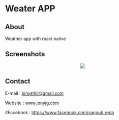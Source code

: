 # Weater APP


## About 

Weather app with react native

## Screenshots

<p align="center"><img src="https://jonyjg.com/resources/weather.png"></p>

## Contact

E-mail : jonysthil@gmail.com

Website : www.jonyjg.com

#Facebook : https://www.facebook.com/yagoub.reda
